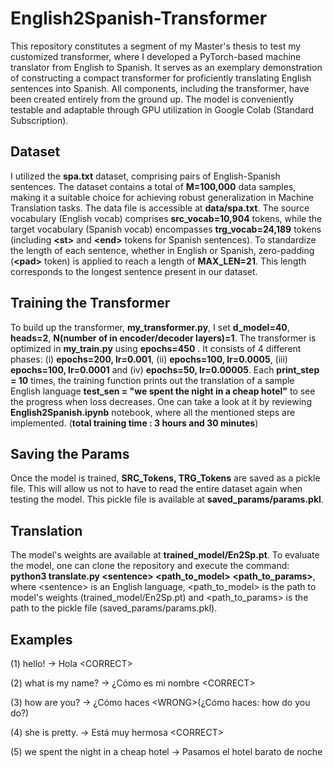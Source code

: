 # English2Spanish-Transformer

This repository constitutes a segment of my Master's thesis to test my customized transformer, where I developed a PyTorch-based machine translator from English to Spanish. It serves as an exemplary demonstration of constructing a compact transformer for proficiently translating English sentences into Spanish. All components, including the transformer, have been created entirely from the ground up. The model is conveniently testable and adaptable through GPU utilization in Google Colab (Standard Subscription).

## Dataset

I utilized the **spa.txt** dataset, comprising pairs of English-Spanish sentences. The dataset contains a total of **M=100,000** data samples, making it a suitable choice for achieving robust generalization in Machine Translation tasks. The data file is accessible at **data/spa.txt**. The source vocabulary (English vocab) comprises **src_vocab=10,904** tokens, while the target vocabulary (Spanish vocab) encompasses **trg_vocab=24,189** tokens (including **\<st>** and **\<end>** tokens for Spanish sentences). To standardize the length of each sentence, whether in English or Spanish, zero-padding (**\<pad>** token) is applied to reach a length of **MAX_LEN=21**. This length corresponds to the longest sentence present in our dataset.

## Training the Transformer

To build up the transformer, **my_transformer.py**, I set **d_model=40**, **heads=2**, **N(number of in encoder/decoder layers)=1**. The transformer is optimized in **my_train.py** using **epochs=450** . It consists of 4 different phases: (i) **epochs=200, lr=0.001**, (ii) **epochs=100, lr=0.0005**, (iii) **epochs=100, lr=0.0001** and (iv) **epochs=50, lr=0.00005**. Each **print_step = 10** times, the training function prints out the translation of a sample English language **test_sen = "we spent the night in a cheap hotel"** to see the progress when loss decreases. One can take a look at it by reviewing **English2Spanish.ipynb** notebook, where all the mentioned steps are implemented. (**total training time : 3 hours and 30 minutes**)

## Saving the Params

Once the model is trained, **SRC_Tokens, TRG_Tokens** are saved as a pickle file. This will allow us not to have to read the entire dataset again when testing the model. This pickle file is available at **saved_params/params.pkl**.

## Translation

The model's weights are available at **trained_model/En2Sp.pt**. To evaluate the model, one can clone the repository and execute the command: **python3 translate.py \<sentence> \<path_to_model> \<path_to_params>**, where \<sentence> is an English language, \<path_to_model> is the path to model's weights (trained_model/En2Sp.pt) and \<path_to_params> is the path to the pickle file (saved_params/params.pkl).

## Examples

(1) hello! -> Hola                                \<CORRECT>

(2) what is my name? -> ¿Cómo es mi nombre        \<CORRECT>

(3) how are you? -> ¿Cómo haces                   \<WRONG>(¿Cómo haces: how do you do?)

(4) she is pretty. -> Está muy hermosa            \<CORRECT>

(5) we spent the night in a cheap hotel -> Pasamos el hotel barato de noche              <CORRECT>

